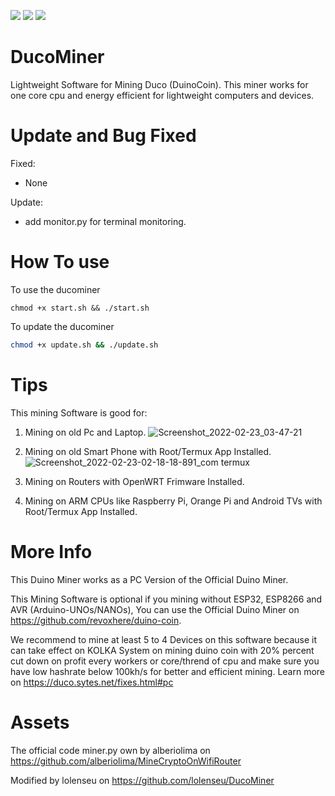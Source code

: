 
<a href="https://github.com/lolenseu/DucoMiner"><img src="https://img.shields.io/badge/license-MIT License-orange"></a> 
<a href="https://github.com/lolenseu/DucoMiner"><img src="https://img.shields.io/badge/OPEN--SOURCE-YES-green"></a>
<a href="https://github.com/lolenseu/DucoMiner/releases"><img src="https://img.shields.io/github/v/release/lolenseu/DucoMiner"></a> 

# DucoMiner
Lightweight Software for Mining Duco (DuinoCoin). This miner works for one core cpu and energy efficient for lightweight computers and devices.

# Update and Bug Fixed
Fixed:
- None

Update:
- add monitor.py for terminal monitoring.


# How To use
To use the ducominer
```BASHc
chmod +x start.sh && ./start.sh
```
To update the ducominer 
```BASH
chmod +x update.sh && ./update.sh
```

# Tips 
This mining Software is good for:

1. Mining on old Pc and Laptop.
![Screenshot_2022-02-23_03-47-21](https://user-images.githubusercontent.com/98665691/155208281-76ad8ae4-8283-4b40-ac5a-63b6edcd72df.png)

2. Mining on old Smart Phone with Root/Termux App Installed.
![Screenshot_2022-02-23-02-18-18-891_com termux](https://user-images.githubusercontent.com/98665691/155209488-6c9ab516-6121-49ce-b396-9b3b9cd991c4.jpg)

4. Mining on Routers with OpenWRT Frimware Installed.
5. Mining on ARM CPUs like Raspberry Pi, Orange Pi and Android TVs with Root/Termux App Installed.

# More Info
This Duino Miner works as a PC Version of the Official Duino Miner.

This Mining Software is optional if you mining without ESP32, ESP8266 and AVR (Arduino-UNOs/NANOs), You can use the Official Duino Miner on https://github.com/revoxhere/duino-coin.

We recommend to mine at least 5 to 4 Devices on this software because it can take effect on KOLKA System on mining duino coin with 20% percent cut down on profit every workers or core/thrend of cpu and make sure you have low hashrate below 100kh/s for better and efficient mining. Learn more on https://duco.sytes.net/fixes.html#pc

# Assets
The official code miner.py own by alberiolima on https://github.com/alberiolima/MineCryptoOnWifiRouter

Modified by lolenseu on https://github.com/lolenseu/DucoMiner
